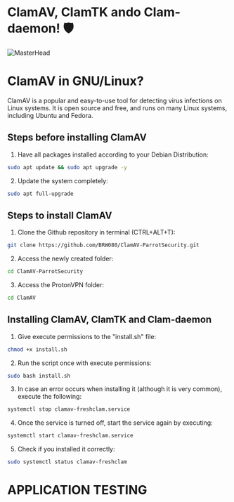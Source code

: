 # ClamAV, ClamTK ando Clam-daemon! 🛡
![MasterHead](https://blog.desdelinux.net/wp-content/uploads/2020/07/clamav.jpg.webp)

# ClamAV in GNU/Linux?
ClamAV is a popular and easy-to-use tool for detecting virus infections on Linux systems. It is open source and free, and runs on many Linux systems, including Ubuntu and Fedora.

## Steps before installing ClamAV
1. Have all packages installed according to your Debian Distribution:
```bash
sudo apt update && sudo apt upgrade -y
```
2. Update the system completely:
```bash
sudo apt full-upgrade
```

## Steps to install ClamAV
1. Clone the Github repository in terminal (CTRL+ALT+T):
```bash
git clone https://github.com/BRW080/ClamAV-ParrotSecurity.git
```
2. Access the newly created folder:
```bash
cd ClamAV-ParrotSecurity
```

3. Access the ProtonVPN folder:
```bash
cd ClamAV
```

## Installing ClamAV, ClamTK and Clam-daemon
1. Give execute permissions to the "install.sh" file:
```bash
chmod +x install.sh
```

2. Run the script once with execute permissions:
```bash
sudo bash install.sh
```

3. In case an error occurs when installing it (although it is very common), execute the following:
```bash
systemctl stop clamav-freshclam.service
```

4. Once the service is turned off, start the service again by executing:
```bash
systemctl start clamav-freshclam.service
```

5. Check if you installed it correctly:
```bash
sudo systemctl status clamav-freshclam
```

# APPLICATION TESTING

